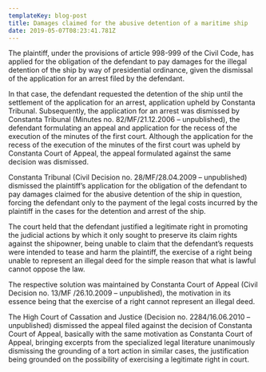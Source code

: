 ```yaml
---
templateKey: blog-post
title: Damages claimed for the abusive detention of a maritime ship
date: 2019-05-07T08:23:41.781Z
---
```

The plaintiff, under the provisions of article 998-999 of the Civil Code, has applied for the obligation of the defendant to pay damages for the illegal detention of the ship by way of presidential ordinance, given the dismissal of the application for an arrest filed by the defendant.

In that case, the defendant requested the detention of the ship until the settlement of the application for an arrest, application upheld by Constanta Tribunal. Subsequently, the application for an arrest was dismissed by Constanta Tribunal (Minutes no. 82/MF/21.12.2006 – unpublished), the defendant formulating an appeal and application for the recess of the execution of the minutes of the first court. Although the application for the recess of the execution of the minutes of the first court was upheld by Constanta Court of Appeal, the appeal formulated against the same decision was dismissed.

Constanta Tribunal (Civil Decision no. 28/MF/28.04.2009 – unpublished) dismissed the plaintiff’s application for the obligation of the defendant to pay damages claimed for the abusive detention of the ship in question, forcing the defendant only to the payment of the legal costs incurred by the plaintiff in the cases for the detention and arrest of the ship.

The court held that the defendant justified a legitimate right in promoting the judicial actions by which it only sought to preserve its claim rights against the shipowner, being unable to claim that the defendant’s requests were intended to tease and harm the plaintiff, the exercise of a right being unable to represent an illegal deed for the simple reason that what is lawful cannot oppose the law.

The respective solution was maintained by Constanta Court of Appeal (Civil Decision no. 13/MF /26.10.2009 – unpublished), the motivation in its essence being that the exercise of a right cannot represent an illegal deed.

The High Court of Cassation and Justice (Decision no. 2284/16.06.2010 – unpublished) dismissed the appeal filed against the decision of Constanta Court of Appeal, basically with the same motivation as Constanta Court of Appeal, bringing excerpts from the specialized legal literature unanimously dismissing the grounding of a tort action in similar cases, the justification being grounded on the possibility of exercising a legitimate right in court.
